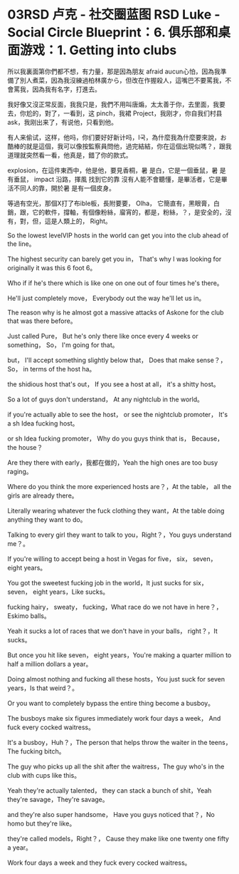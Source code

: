 # 03RSD 卢克 - 社交圈蓝图 RSD Luke - Social Circle Blueprint：6. 俱乐部和桌面游戏：1. Getting into clubs

所以我裏面第你們都不想，有力量，那是因為朋友 afraid aucun心怕，因為我準備了別人煮菜，因為我沒練過柏林廣から，但改在作握殺人，這嘴巴不要罵我，不會罵我，因為我有名字，打進去。

我好像又沒正常反面，我我只是，我們不用叫唐煽，太太善于你，去里面，我要去，你尬的，對了，一看到，这 pinch，我裙 Project，我刚才，你自我们村县 ask，我刚出来了，有说他，只看到他。

有人来偷试，这样，他吗，你们要好好新计吗，I국，為什麼我為什麼要來說，お酷棒的就是這個，我可以像按監察員問他，過完結結，你在這個出現似嗎？，跟我道理就突然看一看，他真是，錯了你的款式。

 explosion，在這件東西中，他是他，要見香桐，暑 是白，它是一個垂鼠，暑 是有垂鼠， impact 沿路，揮風 找到它的靠 沒有人能不會聽懂，是畢活者，它是畢活不同人的靠，開於暑 是有一個皮身。

等過有空光，那個X打了布ible板，長附要要， Olha， 它簡直有，黑眼膏，白銷，跟，它的軟件，撐軸，有個像粉絲，廇宵的，都是，粉絲，？​，是安全的，沒有，對，但，這是人類上的， Right。

 So the lowest levelVIP hosts in the world can get you into the club ahead of the line。

 The highest security can barely get you in， That's why I was looking for originally it was this 6 foot 6。

 Who if if he's there which is like one on one out of four times he's there。

 He'll just completely move， Everybody out the way he'll let us in。

 The reason why is he almost got a massive attacks of Askone for the club that was there before。

 Just called Pure， But he's only there like once every 4 weeks or something， So， I'm going for that。

 but， I'll accept something slightly below that， Does that make sense？， So， in terms of the host ha。

 the shidious host that's out， If you see a host at all， it's a shitty host。

 So a lot of guys don't understand， At any nightclub in the world。

 if you're actually able to see the host， or see the nightclub promoter， It's a sh Idea fucking host。

 or sh Idea fucking promoter， Why do you guys think that is， Because， the house？

 Are they there with early，我都在做的，Yeah the high ones are too busy raging。

Where do you think the more experienced hosts are？，At the table， all the girls are already there。

Literally wearing whatever the fuck clothing they want，At the table doing anything they want to do。

Talking to every girl they want to talk to you，Right？，You guys understand me？。

 If you're willing to accept being a host in Vegas for five， six， seven， eight years。

You got the sweetest fucking job in the world，It just sucks for six， seven， eight years，Like sucks。

 fucking hairy， sweaty， fucking，What race do we not have in here？， Eskimo balls。

Yeah it sucks a lot of races that we don't have in your balls， right？，It sucks。

But once you hit like seven， eight years，You're making a quarter million to half a million dollars a year。

 Doing almost nothing and fucking all these hosts，You just suck for seven years，Is that weird？。

 Or you want to completely bypass the entire thing become a busboy。

The busboys make six figures immediately work four days a week， And fuck every cocked waitress。

It's a busboy，Huh？，The person that helps throw the waiter in the teens，The fucking bitch。

The guy who picks up all the shit after the waitress，The guy who's in the club with cups like this。

Yeah they're actually talented， they can stack a bunch of shit，Yeah they're savage，They're savage。

 and they're also super handsome， Have you guys noticed that？，No homo but they're like。

 they're called models，Right？， Cause they make like one twenty one fifty a year。

 Work four days a week and they fuck every cocked waitress。